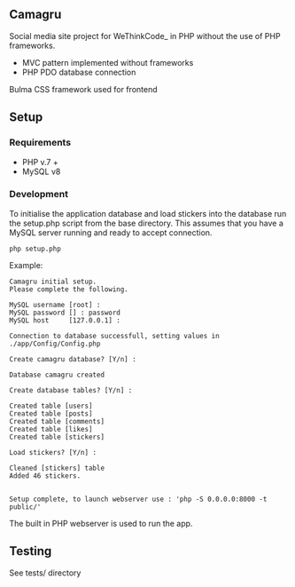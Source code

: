 ## Camagru

Social media site project for WeThinkCode_ in PHP without the use of PHP frameworks.

- MVC pattern implemented without frameworks
- PHP PDO database connection

Bulma CSS framework used for frontend

## Setup

### Requirements

- PHP v.7 +
- MySQL v8

### Development

To initialise the application database and load stickers into the database run the setup.php script from the base directory. This assumes that you have a MySQL server running and ready to accept connection.

``` php setup.php ```

Example:

```
Camagru initial setup.
Please complete the following.

MySQL username [root] : 
MySQL password [] : password
MySQL host     [127.0.0.1] : 

Connection to database successfull, setting values in ./app/Config/Config.php

Create camagru database? [Y/n] : 

Database camagru created

Create database tables? [Y/n] : 

Created table [users]
Created table [posts]
Created table [comments]
Created table [likes]
Created table [stickers]

Load stickers? [Y/n] : 

Cleaned [stickers] table
Added 46 stickers.


Setup complete, to launch webserver use : 'php -S 0.0.0.0:8000 -t public/'
```

The built in PHP webserver is used to run the app.


## Testing

See tests/ directory
